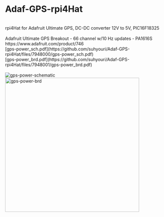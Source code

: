 # Adaf-GPS-rpi4Hat
<br>
rpi4Hat for Adafruit Ultimate GPS, DC-DC converter 12V to 5V, PIC16F18325 <br>
<br>
Adafruit Ultimate GPS Breakout - 66 channel w/10 Hz updates - PA1616S https://www.adafruit.com/product/746 
<br>
[gps-power_sch.pdf](https://github.com/suhyouri/Adaf-GPS-rpi4Hat/files/7948000/gps-power_sch.pdf)<br>
[gps-power_brd.pdf](https://github.com/suhyouri/Adaf-GPS-rpi4Hat/files/7948001/gps-power_brd.pdf)<br>
<br>
<img alt="gps-power-schematic" src="https://user-images.githubusercontent.com/34053864/151301961-6d97b0e0-c416-4d1c-a4c6-8b69f444b105.jpg">
<img width="435" alt="gps-power-brd" src="https://user-images.githubusercontent.com/34053864/151301969-e63623e3-200c-4348-8820-05e58d1ee034.png">

